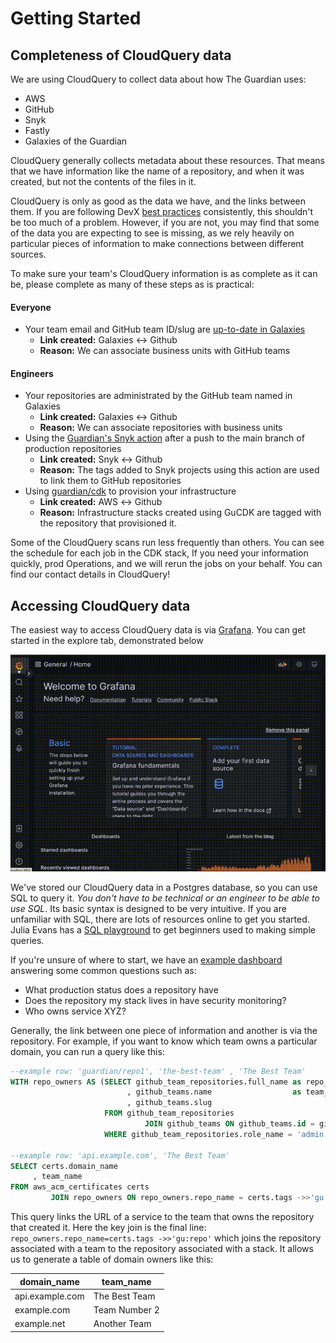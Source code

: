 # Getting Started

## Completeness of CloudQuery data

We are using CloudQuery to collect data about how The Guardian uses:

- AWS
- GitHub
- Snyk
- Fastly
- Galaxies of the Guardian

CloudQuery generally collects metadata about these resources. That means that we have information like the name of a
repository, and when it was created, but not the contents of the files in it.

CloudQuery is only as good as the data we have, and the links between them. If you are following
DevX [best practices](https://github.com/guardian/recommendations/blob/main/best-practices.md) consistently, this
shouldn't be too much of a problem. However, if you are not, you may find that some of the data you are expecting to see
is missing, as we rely heavily on particular pieces of information to make connections between different sources.

To make sure your team's CloudQuery information is as complete as it can be, please complete as many of these steps as
is practical:

#### Everyone

- Your team email and GitHub team ID/slug
  are [up-to-date in Galaxies](https://github.com/guardian/galaxies/blob/main/shared/data/teams.ts)
    - **Link created:** Galaxies &harr; Github
    - **Reason:** We can associate business units with GitHub teams

#### Engineers

- Your repositories are administrated by the GitHub team named in Galaxies
    - **Link created:** Galaxies &harr; Github
    - **Reason:** We can associate repositories with business units
- Using the [Guardian's Snyk action](https://github.com/guardian/.github/blob/main/.github/workflows/sbt-node-snyk.yml)
  after a push to the main branch of production repositories
    - **Link created:** Snyk &harr; Github
    - **Reason:** The tags added to Snyk projects using this action are used to link them to GitHub repositories
- Using [guardian/cdk](https://github.com/guardian/cdk) to provision your infrastructure
    - **Link created:** AWS &harr; Github
    - **Reason:** Infrastructure stacks created using GuCDK are tagged with the repository that provisioned it.

Some of the CloudQuery scans run less frequently than others. You can see the schedule for each job in the CDK stack, If
you need your information quickly, prod Operations, and we will rerun the jobs on your behalf. You can find our
contact details in CloudQuery!

## Accessing CloudQuery data

The easiest way to access CloudQuery data is via [Grafana](https://metrics.gutools.co.uk/).
You can get started in the explore tab, demonstrated below

![A gif showing how to interact with CloudQuery using the Grafana UI](img/queryVideo.gif)

We've stored our CloudQuery data in a Postgres database, so you can use SQL to query it. _You don't have to be technical
or an engineer to be able to use SQL_. Its basic syntax is designed to be very intuitive. If you are unfamiliar with
SQL, there are lots of resources online to get you started. Julia Evans has
a [SQL playground](https://sql-playground.wizardzines.com/) to get beginners used to making simple queries.

If you're unsure of where to start, we have
an [example dashboard](https://metrics.gutools.co.uk/d/KpxfmalVz/devx-cloudquery-okr-dashboard?orgId=1&refresh=1d)
answering some common questions such as:

- What production status does a repository have
- Does the repository my stack lives in have security monitoring?
- Who owns service XYZ?

Generally, the link between one piece of information and another is via the repository. For example, if you want to know
which team owns a particular domain, you can run a query like this:

```sql
--example row: 'guardian/repo1', 'the-best-team' , 'The Best Team'
WITH repo_owners AS (SELECT github_team_repositories.full_name as repo_name
                          , github_teams.name                  as team_name
                          , github_teams.slug
                     FROM github_team_repositories
                              JOIN github_teams ON github_teams.id = github_team_repositories.team_id
                     WHERE github_team_repositories.role_name = 'admin')

--example row: 'api.example.com', 'The Best Team'
SELECT certs.domain_name
     , team_name
FROM aws_acm_certificates certs
         JOIN repo_owners ON repo_owners.repo_name = certs.tags ->>'gu:repo'

```

This query links the URL of a service to the team that owns the repository that created it. Here the key join is the
final line: `repo_owners.repo_name=certs.tags ->>'gu:repo'` which joins the repository associated with a team to the repository
associated with a stack. It allows us to generate a table of domain owners like this:

| domain_name     | team_name     |
|-----------------|---------------|
| api.example.com | The Best Team |
| example.com     | Team Number 2 |
| example.net     | Another Team  |


